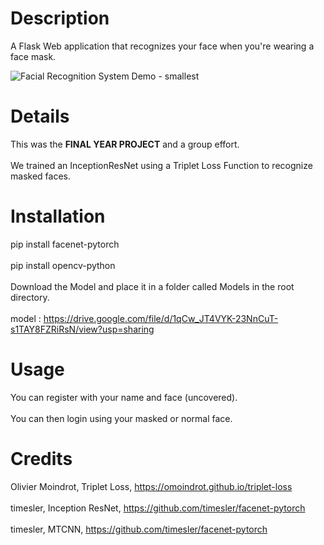 # Description
A Flask Web application that recognizes your face when you're wearing a face mask.
<br/>

![Facial Recognition System Demo - smallest](https://user-images.githubusercontent.com/48753857/180050889-8c039d52-b8ec-4e16-9cd3-47f2f81cc2c6.gif)


# Details
This was the **FINAL YEAR PROJECT** and a group effort.
<br/>
<br/>
We trained an InceptionResNet using a Triplet Loss Function to recognize masked faces.

# Installation
pip install facenet-pytorch
<br/>
<br/>
pip install opencv-python
<br/>
<br/>
Download the Model and place it in a folder called Models in the root directory.
<br/>
<br/>
model : https://drive.google.com/file/d/1qCw_JT4VYK-23NnCuT-s1TAY8FZRiRsN/view?usp=sharing

# Usage
You can register with your name and face (uncovered).
<br/>
<br/>
You can then login using your masked or normal face.

# Credits
Olivier Moindrot, Triplet Loss, https://omoindrot.github.io/triplet-loss
<br/>
<br/>
timesler, Inception ResNet, https://github.com/timesler/facenet-pytorch
<br/>
<br/>
timesler, MTCNN, https://github.com/timesler/facenet-pytorch
